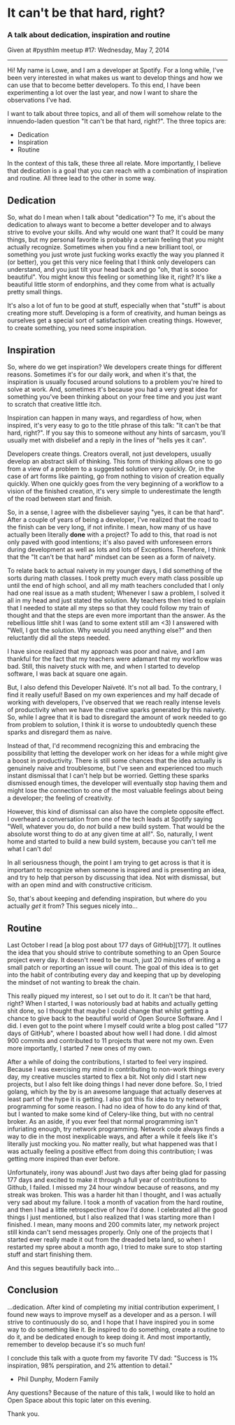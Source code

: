 # It can't be that hard, right?
### A talk about dedication, inspiration and routine
Given at #pysthlm meetup #17: Wednesday, May 7, 2014

---

Hi! My name is Lowe, and I am a developer at Spotify. For a long while, I've
been very interested in what makes us want to develop things and how we can use
that to become better developers. To this end, I have been experimenting a lot
over the last year, and now I want to share the observations I've had.

I want to talk about three topics, and all of them will somehow relate to the
innuendo-laden question "It can't be that hard, right?". The three topics are:

* Dedication
* Inspiration
* Routine

In the context of this talk, these three all relate. More importantly,
I believe that dedication is a goal that you can reach with a combination of
inspiration and routine. All three lead to the other in some way.

## Dedication

So, what do I mean when I talk about "dedication"? To me, it's about the
dedication to always want to become a better developer and to always strive to
evolve your skills. And why would one want that? It could be many things, but
my personal favorite is probably a certain feeling that you might actually
recognize. Sometimes when you find a new brilliant tool, or something you just
wrote just fucking works exactly the way you planned it (or better), you get
this very nice feeling that I think only developers can understand, and you
just tilt your head back and go "oh, that is soooo beautiful". You might know
this feeling or something like it, right? It's like a beautiful little storm of
endorphins, and they come from what is actually pretty small things.

It's also a lot of fun to be good at stuff, especially when that "stuff" is
about creating more stuff. Developing is a form of creativity, and human beings
as ourselves get a special sort of satisfaction when creating things. However,
to create something, you need some inspiration.

## Inspiration

So, where do we get inspiration? We developers create things for different
reasons. Sometimes it's for our daily work, and when it's that, the inspiration
is usually focused around solutions to a problem you're hired to solve at work.
And, sometimes it's because you had a very great idea for something you've been
thinking about on your free time and you just want to scratch that creative
little itch.

Inspiration can happen in many ways, and regardless of how, when inspired, it's
very easy to go to the title phrase of this talk: "It can't be that hard,
right?". If you say this to someone without any hints of sarcasm, you'll
usually met with disbelief and a reply in the lines of "hells yes it can".

Developers create things. Creators overall, not just developers, usually
develop an abstract skill of thinking. This form of thinking allows one to go
from a view of a problem to a suggested solution very quickly. Or, in the case
of art forms like painting, go from nothing to vision of creation equally
quickly. When one quickly goes from the very beginning of a workflow to
a vision of the finished creation, it's very simple to underestimate the length
of the road between start and finish.

So, in a sense, I agree with the disbeliever saying "yes, it can be that
hard". After a couple of years of being a developer, I've realized that the
road to the finish can be very long, if not infinite. I mean, how many of us
have actually been literally **done** with a project? To add to this, that road
is not only paved with good intentions; it's also paved with unforeseen errors
during development as well as lots and lots of Exceptions. Therefore, I think
that the "It can't be that hard" mindset can be seen as a form of naivety.

To relate back to actual naivety in my younger days, I did something of the
sorts during math classes. I took pretty much every math class possible up
until the end of high school, and all my math teachers concluded that I only
had one real issue as a math student; Whenever I saw a problem, I solved it all
in my head and just stated the solution. My teachers then tried to explain that
I needed to state all my steps so that they could follow my train of thought
and that the steps are even more important than the answer. As the rebellious
little shit I was (and to some extent still am &lt;3) I answered with "Well,
I got the solution. Why would you need anything else?" and then reluctantly did
all the steps needed.

I have since realized that my approach was poor and naive, and I am thankful
for the fact that my teachers were adamant that my workflow was bad. Still,
this naivety stuck with me, and when I started to develop software, I was back
at square one again.

But, I also defend this Developer Naïveté. It's not all bad. To the contrary,
I find it really useful! Based on my own experiences and my half decade of
working with developers, I've observed that we reach really intense levels of
productivity when we have the creative sparks generated by this naivety. So,
while I agree that it is bad to disregard the amount of work needed to go from
problem to solution, I think it is worse to undoubtedly quench these sparks and
disregard them as naive.

Instead of that, I'd recommend recognizing this and embracing the possibility
that letting the developer work on her ideas for a while might give a boost in
productivity. There is still some chances that the idea actually is genuinely
naive and troublesome, but I've seen and experienced too much instant dismissal
that I can't help but be worried. Getting these sparks dismissed enough times,
the developer will eventually stop having them and might lose the connection to
one of the most valuable feelings about being a developer; the feeling of
creativity.

However, this kind of dismissal can also have the complete opposite effect.
I overheard a conversation from one of the tech leads at Spotify saying "Well,
whatever you do, do *not* build a new build system. That would be the absolute
worst thing to do at any given time at all!". So, naturally, I went home and
started to build a new build system, because you can't tell me what I can't do!

In all seriousness though, the point I am trying to get across is that it is
important to recognize when someone is inspired and is presenting an idea, and
try to help that person by discussing that idea. Not with dismissal, but with
an open mind and with constructive criticism.

So, that's about keeping and defending inspiration, but where do you actually
*get* it from? This segues nicely into...

## Routine

Last October I read [a blog post about 177 days of GitHub][177]. It outlines
the idea that you should strive to contribute something to an Open Source
project every day. It doesn't need to be much, just 20 minutes of writing
a small patch or reporting an issue will count. The goal of this idea is to get
into the habit of contributing every day and keeping that up by developing the
mindset of not wanting to break the chain.

This really piqued my interest, so I set out to do it. It can't be that hard,
right? When I started, I was notoriously bad at habits and actually getting
shit done, so I thought that maybe I could change that whilst getting a chance
to give back to the beautiful world of Open Source Software. And I did. I even
got to the point where I myself could write a blog post called "177 days of
GitHub", where I boasted about how well I had done. I did almost 900 commits
and contributed to 11 projects that were not my own. Even more importantly,
I started 7 new ones of my own.

After a while of doing the contributions, I started to feel very inspired.
Because I was exercising my mind in contributing to non-work things every day,
my creative muscles started to flex a bit. Not only did I start new projects,
but I also felt like doing things I had never done before. So, I tried golang,
which by the by is an awesome language that actually deserves at least part of
the hype it is getting. I also got this fix idea to try network programming for
some reason. I had no idea of how to do any kind of that, but I wanted to make
some kind of Celery-like thing, but with no central broker. As an aside, if you
ever feel that normal programming isn't infuriating enough, try network
programming. Network code always finds a way to die in the most inexplicable
ways, and after a while it feels like it's literally just mocking you. No
matter really, but what happened was that I was actually feeling a positive
effect from doing this contribution; I was getting more inspired than ever
before.

Unfortunately, irony was abound! Just two days after being glad for passing 177
days and excited to make it through a full year of contributions to Github,
I failed. I missed my 24 hour window because of reasons, and my streak was
broken. This was a harder hit than I thought, and I was actually very sad about
my failure. I took a month of vacation from the hard routine, and then I had
a little retrospective of how I'd done. I celebrated all the good things I just
mentioned, but I also realized that I was starting more than I finished.
I mean, many moons and 200 commits later, my network project still kinda can't
send messages properly. Only one of the projects that I started ever really
made it out from the dreaded beta land, so when I restarted my spree about
a month ago, I tried to make sure to stop starting stuff and start finishing
them.

And this segues beautifully back into...

## Conclusion

...dedication. After kind of completing my initial contribution experiment,
I found new ways to improve myself as a developer and as a person. I will
strive to continuously do so, and I hope that I have inspired you in some way
to do something like it. Be inspired to do something, create a routine to do
it, and be dedicated enough to keep doing it. And most importantly, remember to
develop because it's so much fun!

I conclude this talk with a quote from my favorite TV dad:
"Success is 1% inspiration, 98% perspiration, and 2% attention to detail."
- Phil Dunphy, Modern Family

Any questions?
Because of the nature of this talk, I would like to hold an Open Space about
this topic later on this evening.

Thank you.
